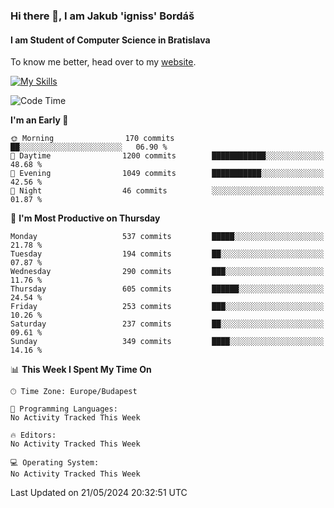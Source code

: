 ### Hi there 👋, I am Jakub 'igniss' Bordáš

#### I am Student of Computer Science in Bratislava
To know me better, head over to my [website](https://bordas.sk).

[![My Skills](https://skillicons.dev/icons?i=js,html,css,figma,svelte,java,kotlin,python,postgresql,typescript,nest,nodejs)](https://bordas.sk)


<!--START_SECTION:waka-->
![Code Time](http://img.shields.io/badge/Code%20Time-1%2C480%20hrs%205%20mins-blue)

**I'm an Early 🐤** 

```text
🌞 Morning                170 commits         ██░░░░░░░░░░░░░░░░░░░░░░░   06.90 % 
🌆 Daytime                1200 commits        ████████████░░░░░░░░░░░░░   48.68 % 
🌃 Evening                1049 commits        ███████████░░░░░░░░░░░░░░   42.56 % 
🌙 Night                  46 commits          ░░░░░░░░░░░░░░░░░░░░░░░░░   01.87 % 
```
📅 **I'm Most Productive on Thursday** 

```text
Monday                   537 commits         █████░░░░░░░░░░░░░░░░░░░░   21.78 % 
Tuesday                  194 commits         ██░░░░░░░░░░░░░░░░░░░░░░░   07.87 % 
Wednesday                290 commits         ███░░░░░░░░░░░░░░░░░░░░░░   11.76 % 
Thursday                 605 commits         ██████░░░░░░░░░░░░░░░░░░░   24.54 % 
Friday                   253 commits         ███░░░░░░░░░░░░░░░░░░░░░░   10.26 % 
Saturday                 237 commits         ██░░░░░░░░░░░░░░░░░░░░░░░   09.61 % 
Sunday                   349 commits         ████░░░░░░░░░░░░░░░░░░░░░   14.16 % 
```


📊 **This Week I Spent My Time On** 

```text
🕑︎ Time Zone: Europe/Budapest

💬 Programming Languages: 
No Activity Tracked This Week

🔥 Editors: 
No Activity Tracked This Week

💻 Operating System: 
No Activity Tracked This Week
```


 Last Updated on 21/05/2024 20:32:51 UTC
<!--END_SECTION:waka-->
